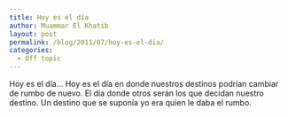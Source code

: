 ```yaml
---
title: Hoy es el día
author: Muammar El Khatib
layout: post
permalink: /blog/2011/07/hoy-es-el-dia/
categories:
  - Off topic
---
```

Hoy es el día&#8230; Hoy es el día en donde nuestros destinos podrían cambiar de rumbo de nuevo. El día donde otros serán los que decidan nuestro destino. Un destino que se suponía yo era quien le daba el rumbo.